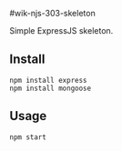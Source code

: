 #wik-njs-303-skeleton

Simple ExpressJS skeleton.

## Install

    npm install express
    npm install mongoose

## Usage

    npm start

